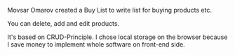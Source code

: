 Movsar Omarov created a Buy List to write list for buying products etc.

You can delete, add and edit products.

It's based on CRUD-Principle. I chose local storage on the browser because I save money to implement whole software on front-end side.
